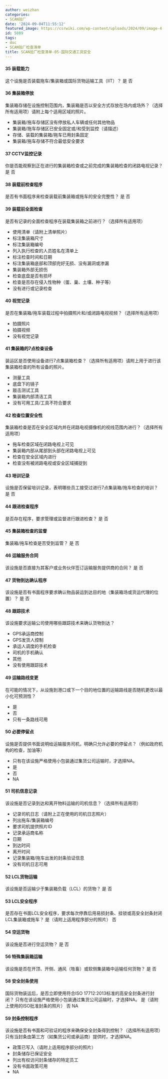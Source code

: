 ```yaml
---
author: weizhan
categories:
- SCAN验厂
date: '2024-09-04T11:55:12'
featured_image: https://csrwiki.com/wp-content/uploads/2024/09/image-4.png
id: 5889
tags:
- doc
- SCAN验厂检查清单
title: SCAN验厂检查清单-05-国际交通工具安全
---
```


#### 35 装载能力

这个设施是否装载拖车/集装箱或国际货物运输工具（IIT）？ 是 否

#### 36 集装箱停放

集装箱存储在设施控制范围内，集装箱是否以安全方式存放在场内或场外？（选择所有适用项）请附上每个适用区域的照片。

  * 集装箱/拖车存储区没有停放私人车辆或任何其他物品
  * 集装箱/拖车存储区已安全固定或/和受到监控（请描述）
  * 存储、装载的集装箱/拖车已用封条固定
  * 集装箱/拖车存储不符合最低安全要求

#### 37 CCTV监控记录

你是否能观察到正在进行的集装箱检查或之前完成的集装箱检查的闭路电视记录？ 是 否

#### 38 装载前检查程序

是否有书面程序来检查装载前集装箱或拖车的安全完整性？ 是 否

#### 39 装载前全面检查

是否有记录的全面检查程序在装载集装箱之前进行？（选择所有适用项）

  * 使用清单（请附上清单照片）
  * 标注集装箱尺寸
  * 标注集装箱编号
  * 列入执行检查的人员姓名在清单上
  * 标注检查时间和日期
  * 标注集装箱底部和顶部完好无损、没有漏洞或渗漏
  * 集装箱外部无损伤
  * 检查底盘是否有损坏
  * 检查是否存在侵入性物种（蛋、巢、土壤、种子等）
  * 没有进行或记录检查

#### 40 视觉记录

是否在集装箱/拖车装载过程中拍摄照片和/或闭路电视视频？（选择所有适用项）

  * 拍摄照片
  * 拍摄视频
  * 没有视觉记录

#### 41 集装箱的7点检查设备

装运区是否使用设备进行7点集装箱检查？（选择所有适用项）请附上用于进行该集装箱检查的所有设备的照片。

  * 测量工具
  * 底盘下的镜子
  * 敲击测试工具
  * 集装箱内部清洁工具
  * 没有可用工具/工具不符合要求

#### 42 检查位置安全性

集装箱检查是否在安全区域内并在闭路电视摄像机的视线范围内进行？（选择所有适用项）

  * 拖车检查区域在闭路电视上可见
  * 集装箱内部从尾部到头部在闭路电视上可见
  * 检查在安全区域内进行
  * 检查没有被闭路电视或安全区域捕捉到

#### 43 培训记录

设施是否保留培训记录，表明哪些员工接受过进行7点集装箱/拖车检查的培训？ 是 否

#### 44 跟进检查程序

是否存在程序，要求管理或监督进行跟进检查？ 是 否

#### 45 集装箱检查的监督

集装箱/拖车检查是否受到监管？ 是 否

#### 46 运输服务合同

该设施是否直接为其客户或业务伙伴签订运输服务提供商的合同？ 是 否

#### 47 货物到达确认程序

该设施是否有书面程序要求确认物品装运到达目的地（集装箱场或货运代理的位置）？ 是 否

#### 48 跟踪技术

该设施要求运输公司使用哪些跟踪技术来确认货物到达？

  * GPS承运商控制
  * GPS发货人控制
  * 承运人调度的手机检查
  * 司机的手机确认
  * 其他
  * 没有使用跟踪技术

#### 49 运输路线变更

在可能的情况下，从设施到港口或下一个目的地位置的运输路线是否随机更改以最小化可预测性？

  * 是
  * 否
  * 只有一条路线可用

#### 50 必要停留点

设施是否提供书面说明给运输服务司机，明确只允许必要的停留点？（例如政府机构的检查，加油等）

  * 只有在该设施严格使用小包装通过集货公司运输时，才选择NA。
  * 是
  * 否
  * NA

#### 51 司机信息记录

该设施是否记录到达和离开物料运输的司机信息？（选择所有适用项）

  * 记录司机日志（请附上正在使用的司机日志照片）
  * 列出拖车/集装箱编号
  * 要求司机提供照片ID
  * 记录承运商名称
  * 日期
  * 到达时间
  * 离开时间
  * 记录集装箱/拖车出发的封条验证信息
  * 没有司机日志可用

#### 52 LCL货物运输

该设施是否运输少于集装箱负载（LCL）的货物？ 是 否

#### 53 LCL安全程序

是否存在书面LCL安全程序，要求每次停靠后用易损封条、挂锁或高安全封条封闭LCL集装箱或拖车？ 是（请附上适用程序部分的照片） 否

#### 54 空运货物

该设施是否进行空运货物？ 是 否

#### 56 特殊集装箱运输

该设施是否在开顶、开侧、通风（牲畜）或软侧集装箱中运输任何货物？ 是 否

#### 58 安全封条使用

国际货物装运后，是否立即使用符合ISO 17712:2013标准的高安全封条进行封闭？ 只有在该设施严格使用小包装通过集货公司运输时，才选择NA。
是（请附上使用的ISO批准封条的照片） 否 NA

#### 59 封条控制程序

该设施是否有书面和可验证的程序来确保安全封条得到控制？（选择所有适用项） 只有当封条由第三方（如集货公司或承运商）提供时，才选择NA。

  * 政策已写入（请附上适用程序部分的照片）
  * 封条储存已保证安全
  * 列出有权访问封条储存的特定员工
  * 没有书面政策可用
  * NA

